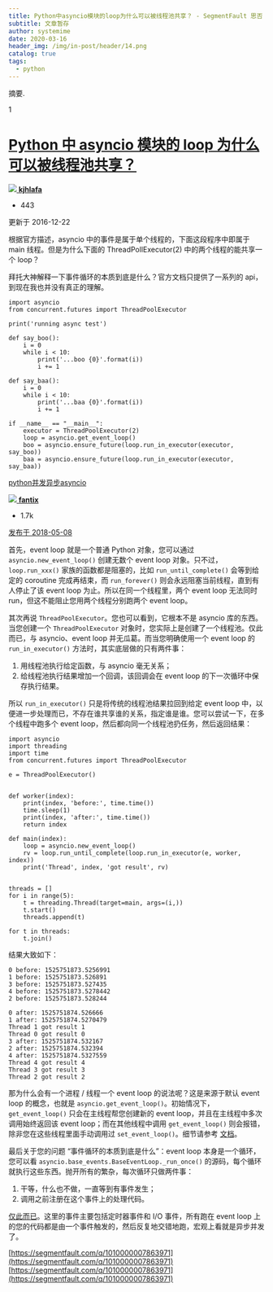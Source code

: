 ```yaml
---
title: Python中asyncio模块的loop为什么可以被线程池共享？ - SegmentFault 思否
subtitle: 文章暂存
author: systemime
date: 2020-03-16
header_img: /img/in-post/header/14.png
catalog: true
tags:
  - python
---
```

摘要.

<!-- more -->
1

# [Python 中 asyncio 模块的 loop 为什么可以被线程池共享？](#)

[![](https://avatar-static.segmentfault.com/156/262/1562628178-582e36dd84a1f_big64)
**kjhlafa**](/u/kjhlafa)

-   443

更新于 2016-12-22

根据官方描述，asyncio 中的事件是属于单个线程的，下面这段程序中即属于 main 线程。但是为什么下面的 ThreadPollExecutor(2) 中的两个线程的能共享一个 loop？

拜托大神解释一下事件循环的本质到底是什么？官方文档只提供了一系列的 api，到现在我也并没有真正的理解。

    import asyncio
    from concurrent.futures import ThreadPoolExecutor

    print('running async test')

    def say_boo():
        i = 0
        while i < 10:
            print('...boo {0}'.format(i))
            i += 1

    def say_baa():
        i = 0
        while i < 10:
            print('...baa {0}'.format(i))
            i += 1

    if __name__ == "__main__":
        executor = ThreadPoolExecutor(2)
        loop = asyncio.get_event_loop()
        boo = asyncio.ensure_future(loop.run_in_executor(executor, say_boo))
        baa = asyncio.ensure_future(loop.run_in_executor(executor, say_baa))

[python](/t/python)[并发](/t/%E5%B9%B6%E5%8F%91)[异步](/t/%E5%BC%82%E6%AD%A5)[asyncio](/t/asyncio)

[![](https://avatar-static.segmentfault.com/192/988/1929889284-5bd162de27e1b_big64)
**fantix**](/u/fantix)

-   1.7k

[发布于 2018-05-08](/q/1010000007863971/a-1020000014773278)

首先，event loop 就是一个普通 Python 对象，您可以通过 `asyncio.new_event_loop()` 创建无数个 event loop 对象。只不过，`loop.run_xxx()` 家族的函数都是阻塞的，比如 `run_until_complete()` 会等到给定的 coroutine 完成再结束，而 `run_forever()` 则会永远阻塞当前线程，直到有人停止了该 event loop 为止。所以在同一个线程里，两个 event loop 无法同时 run，但这不能阻止您用两个线程分别跑两个 event loop。

其次再说 `ThreadPoolExecutor`。您也可以看到，它根本不是 asyncio 库的东西。当您创建一个 `ThreadPoolExecutor` 对象时，您实际上是创建了一个线程池。仅此而已，与 asyncio、event loop 并无瓜葛。而当您明确使用一个 event loop 的 `run_in_executor()` 方法时，其实底层做的只有两件事：

1.  用线程池执行给定函数，与 asyncio 毫无关系；
2.  给线程池执行结果增加一个回调，该回调会在 event loop 的下一次循环中保存执行结果。

所以 `run_in_executor()` 只是将传统的线程池结果拉回到给定 event loop 中，以便进一步处理而已，不存在谁共享谁的关系，指定谁是谁。您可以尝试一下，在多个线程中跑多个 event loop，然后都向同一个线程池扔任务，然后返回结果：

    import asyncio
    import threading
    import time
    from concurrent.futures import ThreadPoolExecutor

    e = ThreadPoolExecutor()


    def worker(index):
        print(index, 'before:', time.time())
        time.sleep(1)
        print(index, 'after:', time.time())
        return index

    def main(index):
        loop = asyncio.new_event_loop()
        rv = loop.run_until_complete(loop.run_in_executor(e, worker, index))
        print('Thread', index, 'got result', rv)


    threads = []
    for i in range(5):
        t = threading.Thread(target=main, args=(i,))
        t.start()
        threads.append(t)

    for t in threads:
        t.join() 

结果大致如下：

    0 before: 1525751873.5256991
    1 before: 1525751873.526891
    3 before: 1525751873.527435
    4 before: 1525751873.5278442
    2 before: 1525751873.528244

    0 after: 1525751874.526666
    1 after: 1525751874.5270479
    Thread 1 got result 1
    Thread 0 got result 0
    3 after: 1525751874.532167
    2 after: 1525751874.532394
    4 after: 1525751874.5327559
    Thread 4 got result 4
    Thread 3 got result 3
    Thread 2 got result 2 

那为什么会有一个进程 / 线程一个 event loop 的说法呢？这是来源于默认 event loop 的概念，也就是 `asyncio.get_event_loop()`。初始情况下，`get_event_loop()` 只会在主线程帮您创建新的 event loop，并且在主线程中多次调用始终返回该 event loop；而在其他线程中调用 `get_event_loop()` 则会报错，除非您在这些线程里面手动调用过 `set_event_loop()`。细节请参考 [文档](https://docs.python.org/3/library/asyncio-eventloops.html?highlight=get_event_loop#event-loop-policy-interface)。

最后关于您的问题 “事件循环的本质到底是什么”：event loop 本身是一个循环，您可以看 `asyncio.base_events.BaseEventLoop._run_once()` 的源码，每个循环就执行这些东西。抛开所有的繁杂，每次循环只做两件事：

1.  干等，什么也不做，一直等到有事件发生；
2.  调用之前注册在这个事件上的处理代码。

[仅此而已](https://en.wikipedia.org/wiki/Cooperative_multitasking)。这里的事件主要包括定时器事件和 I/O 事件，所有跑在 event loop 上的您的代码都是由一个事件触发的，然后反复地交错地跑，宏观上看就是异步并发了。

 [https://segmentfault.com/q/1010000007863971](https://segmentfault.com/q/1010000007863971) 
 [https://segmentfault.com/q/1010000007863971](https://segmentfault.com/q/1010000007863971)
